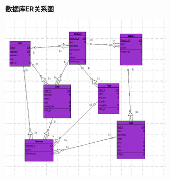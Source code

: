 ## 数据库ER关系图

![](https://github.com/early-month-subsidy/dashboard/blob/gh-pages/assets/images/ER_diagram.png?raw=true)